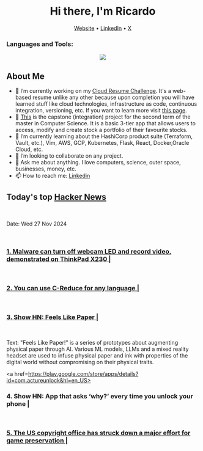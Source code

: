
<!-- This is an HTML comment in your markdown file -->

<h1 align="center">Hi there, I'm Ricardo</h1>
<p align="center">
  <a href="ricardorompar.com">Website</a> •
  <a href="https://www.linkedin.com/in/ricardo-romero-paredes/">LinkedIn</a> •
  <a href="https://twitter.com/ricardorompar">X</a>
</p>

<h3 align="left">Languages and Tools:</h3>
<p align="center">
  <a href="https://skillicons.dev">
    <img src="https://skillicons.dev/icons?i=terraform,aws,gcp,git,kubernetes,react,js,docker,ubuntu" />
  </a>
</p>

<h2>About Me</h2>
<ul>
  <li>🔭 I’m currently working on my <a href="https://github.com/ricardorompar/cloudResumeChallenge">Cloud Resume Challenge</a>. It's a web-based resume unlike any other because upon completion you will have learned stuff like cloud technologies, infrastructure as code, continuous integration, versioning, etc. If you want to learn more visit <a href="https://cloudresumechallenge.dev/docs/the-challenge/aws/">this page</a>.
  </li>

  <li>🔭 <a href="https://github.com/ricardorompar/capstoneT2">This</a> is the capstone (integration) project for the second term of the master in Computer Science. It is a basic 3-tier app that allows users to access, modify and create stock a portfolio of their favourite stocks.
  </li>

  <li>🌱 I’m currently learning about the HashiCorp product suite (Terraform, Vault, etc.), Vim, AWS, GCP, Kubernetes, Flask, React, Docker,Oracle Cloud, etc.
  </li>

  <li>👯 I’m looking to collaborate on any project.</li>
  <li>💬 Ask me about anything. I love computers, science, outer space, businesses, money, etc.</li>
  <li>📫 How to reach me: <a href="https://www.linkedin.com/in/ricardo-romero-paredes/">Linkedin</a></li>
</ul>

<h2>Today's top <a href='https://news.ycombinator.com/'>Hacker News</a></h2></br>
<p>
    Date: Wed 27 Nov 2024
</p> </br>

<a href=https://github.com/xairy/lights-out>
    <h3>
        1. Malware can turn off webcam LED and record video, demonstrated on ThinkPad X230 |
    </h3>
</a> </br>

<a href=https://bernsteinbear.com/blog/creduce/>
    <h3>
        2. You can use C-Reduce for any language |
    </h3>
</a> </br>

<a href=https://www.lukasmoro.com/paper>
    <h3>
        3. Show HN: Feels Like Paper |
    </h3>
</a> </br>

<p>
Text: &quot;Feels Like Paper!&quot; is a series of prototypes about augmenting physical paper through AI. Various ML models, LLMs and a mixed reality headset are used to infuse physical paper and ink with properties of the digital world without compromising on their physical traits. </br>
</p>

<a href=https://play.google.com/store/apps/details?id=com.actureunlock&hl=en_US>
    <h3>
        4. Show HN: App that asks ‘why?’ every time you unlock your phone |
    </h3>
</a> </br>

<a href=https://www.gamesradar.com/games/publishers-are-absolutely-terrified-preserved-video-games-would-be-used-for-recreational-purposes-so-the-us-copyright-office-has-struck-down-a-major-effort-for-game-preservation/>
    <h3>
        5. The US copyright office has struck down a major effort for game preservation |
    </h3>
</a> </br>





